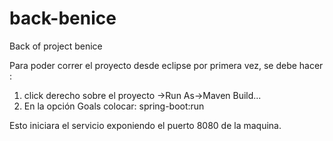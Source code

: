 # back-benice
Back of project benice

Para poder correr el proyecto desde eclipse por primera vez, se debe hacer :

1.  click derecho sobre el proyecto ->Run As->Maven Build...
2.  En la opción Goals colocar: spring-boot:run

Esto iniciara el servicio exponiendo el puerto 8080 de la maquina.

